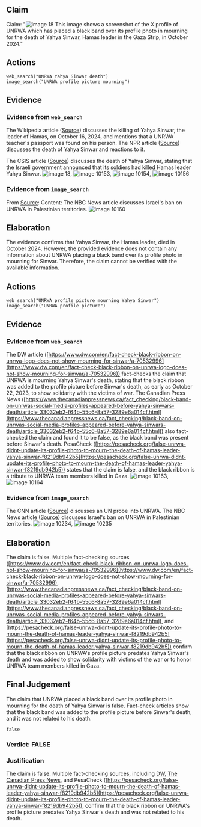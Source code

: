 ## Claim
Claim: "![image 18](media/24.jpg) This image shows a screenshot of the X profile of UNRWA which has placed a black band over its profile photo in mourning for the death of Yahya Sinwar, Hamas leader in the Gaza Strip, in October 2024."

## Actions
```
web_search("UNRWA Yahya Sinwar death")
image_search("UNRWA profile picture mourning")
```

## Evidence
### Evidence from `web_search`
The Wikipedia article ([Source](https://en.wikipedia.org/wiki/Killing_of_Yahya_Sinwar)) discusses the killing of Yahya Sinwar, the leader of Hamas, on October 16, 2024, and mentions that a UNRWA teacher's passport was found on his person. The NPR article ([Source](https://www.npr.org/2024/10/18/nx-s1-5157608/israel-hamas-sinwar-gaza-future)) discusses the death of Yahya Sinwar and reactions to it.

The CSIS article ([Source](https://www.csis.org/analysis/what-does-yahya-sinwars-death-mean)) discusses the death of Yahya Sinwar, stating that the Israeli government announced that its soldiers had killed Hamas leader Yahya Sinwar. ![image 18](media/24.jpg), ![image 10153](media/2025-08-30_07-02-1756537334-877659.jpg), ![image 10154](media/2025-08-30_07-02-1756537337-223540.jpg), ![image 10156](media/2025-08-30_07-02-1756537346-721258.jpg)


### Evidence from `image_search`
From [Source](https://www.nbcnews.com/news/world/israel-banning-unrwa-palestinian-territories-gaza-hamas-west-bank-rcna189554): 
Content: The NBC News article discusses Israel's ban on UNRWA in Palestinian territories. ![image 10160](media/2025-08-30_07-02-1756537360-551427.jpg)


## Elaboration
The evidence confirms that Yahya Sinwar, the Hamas leader, died in October 2024. However, the provided evidence does not contain any information about UNRWA placing a black band over its profile photo in mourning for Sinwar. Therefore, the claim cannot be verified with the available information.


## Actions
```
web_search("UNRWA profile picture mourning Yahya Sinwar")
image_search("UNRWA profile picture")
```

## Evidence
### Evidence from `web_search`
The DW article ([https://www.dw.com/en/fact-check-black-ribbon-on-unrwa-logo-does-not-show-mourning-for-sinwar/a-70532996](https://www.dw.com/en/fact-check-black-ribbon-on-unrwa-logo-does-not-show-mourning-for-sinwar/a-70532996)) fact-checks the claim that UNRWA is mourning Yahya Sinwar's death, stating that the black ribbon was added to the profile picture before Sinwar's death, as early as October 22, 2023, to show solidarity with the victims of war. The Canadian Press News ([https://www.thecanadianpressnews.ca/fact_checking/black-band-on-unrwas-social-media-profiles-appeared-before-yahya-sinwars-death/article_33032eb2-f64b-55c6-8a57-3289e6a014cf.html](https://www.thecanadianpressnews.ca/fact_checking/black-band-on-unrwas-social-media-profiles-appeared-before-yahya-sinwars-death/article_33032eb2-f64b-55c6-8a57-3289e6a014cf.html)) also fact-checked the claim and found it to be false, as the black band was present before Sinwar's death. PesaCheck ([https://pesacheck.org/false-unrwa-didnt-update-its-profile-photo-to-mourn-the-death-of-hamas-leader-yahya-sinwar-f8219db942b5](https://pesacheck.org/false-unrwa-didnt-update-its-profile-photo-to-mourn-the-death-of-hamas-leader-yahya-sinwar-f8219db942b5)) states that the claim is false, and the black ribbon is a tribute to UNRWA team members killed in Gaza. ![image 10163](media/2025-08-30_07-02-1756537372-179736.jpg), ![image 10164](media/2025-08-30_07-02-1756537372-625907.jpg)


### Evidence from `image_search`
The CNN article ([Source](https://www.cnn.com/2024/08/05/middleeast/un-probe-unwra-gaza-israel-intl-latam)) discusses an UN probe into UNRWA. The NBC News article ([Source](https://www.nbcnews.com/news/world/israel-unwra-ban-devastating-palestinians-rcna177766)) discusses Israel's ban on UNRWA in Palestinian territories. ![image 10234](media/2025-08-30_07-04-1756537440-664199.jpg), ![image 10235](media/2025-08-30_07-04-1756537440-907822.jpg)


## Elaboration
The claim is false. Multiple fact-checking sources ([https://www.dw.com/en/fact-check-black-ribbon-on-unrwa-logo-does-not-show-mourning-for-sinwar/a-70532996](https://www.dw.com/en/fact-check-black-ribbon-on-unrwa-logo-does-not-show-mourning-for-sinwar/a-70532996), [https://www.thecanadianpressnews.ca/fact_checking/black-band-on-unrwas-social-media-profiles-appeared-before-yahya-sinwars-death/article_33032eb2-f64b-55c6-8a57-3289e6a014cf.html](https://www.thecanadianpressnews.ca/fact_checking/black-band-on-unrwas-social-media-profiles-appeared-before-yahya-sinwars-death/article_33032eb2-f64b-55c6-8a57-3289e6a014cf.html), and [https://pesacheck.org/false-unrwa-didnt-update-its-profile-photo-to-mourn-the-death-of-hamas-leader-yahya-sinwar-f8219db942b5](https://pesacheck.org/false-unrwa-didnt-update-its-profile-photo-to-mourn-the-death-of-hamas-leader-yahya-sinwar-f8219db942b5)) confirm that the black ribbon on UNRWA's profile picture predates Yahya Sinwar's death and was added to show solidarity with victims of the war or to honor UNRWA team members killed in Gaza.


## Final Judgement
The claim that UNRWA placed a black band over its profile photo in mourning for the death of Yahya Sinwar is false. Fact-check articles show that the black band was added to the profile picture before Sinwar's death, and it was not related to his death.

`false`

### Verdict: FALSE

### Justification
The claim is false. Multiple fact-checking sources, including [DW](https://www.dw.com/en/fact-check-black-ribbon-on-unrwa-logo-does-not-show-mourning-for-sinwar/a-70532996), [The Canadian Press News](https://www.thecanadianpressnews.ca/fact_checking/black-band-on-unrwas-social-media-profiles-appeared-before-yahya-sinwars-death/article_33032eb2-f64b-55c6-8a57-3289e6a014cf.html), and PesaCheck ([https://pesacheck.org/false-unrwa-didnt-update-its-profile-photo-to-mourn-the-death-of-hamas-leader-yahya-sinwar-f8219db942b5](https://pesacheck.org/false-unrwa-didnt-update-its-profile-photo-to-mourn-the-death-of-hamas-leader-yahya-sinwar-f8219db942b5)), confirm that the black ribbon on UNRWA's profile picture predates Yahya Sinwar's death and was not related to his death.
